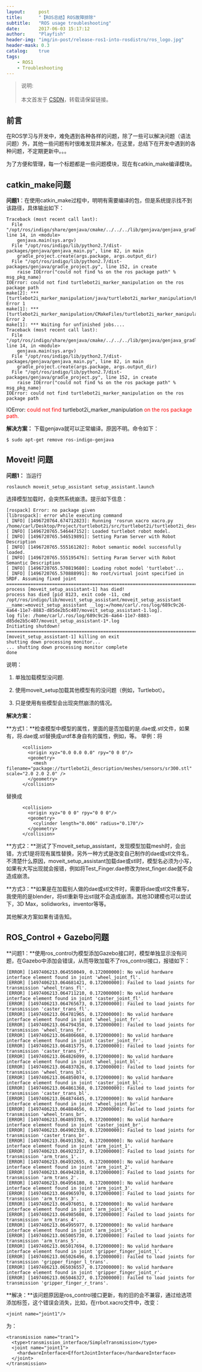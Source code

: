 ```yaml
---
layout:     post
title:      "【ROS总结】ROS故障排除"
subtitle:   "ROS usage troubleshooting"
date:       2017-06-03 15:17:12
author:     "Playfish"
header-img: "img/in-post/release-ros1-into-rosdistro/ros_logo.jpg"
header-mask: 0.3
catalog:    true
tags:
    - ROS1
    - Troubleshooting
---
```



> 说明:<br><br>
> 本文首发于 [CSDN](https://blog.csdn.net/u011118482/article/details/72852251)，转载请保留链接。

## 前言

在ROS学习与开发中，难免遇到各种各样的问题，除了一些可以解决问题（语法问题）外，其他一些问题有时很难发现并解决，在这里，总结下在开发中遇到的各种问题，不定期更新中。。。

为了方便和管理，每一个标题都是一些问题模块，现在有catkin_make编译模块。

## catkin_make问题

**问题1**：在使用catkin_make过程中，明明有需要编译的包，但是系统提示找不到该路径，具体输出如下：
```
Traceback (most recent call last):
  File "/opt/ros/indigo/share/genjava/cmake/../../../lib/genjava/genjava_gradle_project.py", line 14, in <module>
    genjava.main(sys.argv)
  File "/opt/ros/indigo/lib/python2.7/dist-packages/genjava/genjava_main.py", line 82, in main
    gradle_project.create(args.package, args.output_dir)
  File "/opt/ros/indigo/lib/python2.7/dist-packages/genjava/gradle_project.py", line 152, in create
    raise IOError("could not find %s on the ros package path" % msg_pkg_name)
IOError: could not find turtlebot2i_marker_manipulation on the ros package path
make[2]: *** [turtlebot2i_marker_manipulation/java/turtlebot2i_marker_manipulation/build.gradle] Error 1
make[1]: *** [turtlebot2i_marker_manipulation/CMakeFiles/turtlebot2i_marker_manipulation_generate_messages_java_gradle.dir/all] Error 2
make[1]: *** Waiting for unfinished jobs....
Traceback (most recent call last):
  File "/opt/ros/indigo/share/genjava/cmake/../../../lib/genjava/genjava_gradle_project.py", line 14, in <module>
    genjava.main(sys.argv)
  File "/opt/ros/indigo/lib/python2.7/dist-packages/genjava/genjava_main.py", line 82, in main
    gradle_project.create(args.package, args.output_dir)
  File "/opt/ros/indigo/lib/python2.7/dist-packages/genjava/gradle_project.py", line 152, in create
    raise IOError("could not find %s on the ros package path" % msg_pkg_name)
IOError: could not find turtlebot2i_marker_manipulation on the ros package path

```

IOError: <span style="color:red;"> could not find </span> turtlebot2i_marker_manipulation <span style="color:red;">on the ros package path. </span>

**解决方案：**
下载genjava就可以正常编译。原因不明。命令如下：
```
$ sudo apt-get remove ros-indigo-genjava 
```

## Moveit! 问题
**问题1：** 当运行
```
roslaunch moveit_setup_assistant setup_assistant.launch
```

选择模型加载时，会突然系统崩溃。提示如下信息：
```
[rospack] Error: no package given
[librospack]: error while executing command
[ INFO] [1496720764.674712823]: Running 'rosrun xacro xacro.py /home/carl/Desktop/Project/turtlebot2i/src/turtlebot2i/turtlebot2i_description/robots/kobuki_interbotix_zr300.urdf.xacro'...
[ INFO] [1496720765.546447152]: Loaded turtlebot robot model.
[ INFO] [1496720765.546519891]: Setting Param Server with Robot Description
[ INFO] [1496720765.555161202]: Robot semantic model successfully loaded.
[ INFO] [1496720765.555195476]: Setting Param Server with Robot Semantic Description
[ INFO] [1496720765.570819680]: Loading robot model 'turtlebot'...
[ INFO] [1496720765.570888991]: No root/virtual joint specified in SRDF. Assuming fixed joint
================================================================================REQUIRED process [moveit_setup_assistant-1] has died!
process has died [pid 8123, exit code -11, cmd /opt/ros/indigo/lib/moveit_setup_assistant/moveit_setup_assistant __name:=moveit_setup_assistant __log:=/home/carl/.ros/log/689c9c26-4a64-11e7-8883-d85de2b5c407/moveit_setup_assistant-1.log].
log file: /home/carl/.ros/log/689c9c26-4a64-11e7-8883-d85de2b5c407/moveit_setup_assistant-1*.log
Initiating shutdown!
================================================================================
[moveit_setup_assistant-1] killing on exit
shutting down processing monitor...
... shutting down processing monitor complete
done
```

说明：

 1. 单独加载模型没问题.

 2. 使用moveit_setup加载其他模型有的没问题（例如，Turtlebot）。

 3. 只是使用有些模型会出现突然崩溃的情况。

**解决方案：**

**方式1：**检查模型中模型的<collision>属性，里面的<geometry>是否加载的是.dae或.stl文件，如果有，将.dae或.stl替换成urdf本身自有的属性，例如<cylinder>，<box>等。
举例：将

```
      <collision>
        <origin xyz="0.0 0.0 0.0" rpy="0 0 0"/>
        <geometry>
          <mesh filename="package://turtlebot2i_description/meshes/sensors/sr300.stl" scale="2.0 2.0 2.0" />
        </geometry>
      </collision>
```

替换成
```
      <collision>
        <origin xyz="0 0 0" rpy="0 0 0"/>
        <geometry>
          <cylinder length="0.006" radius="0.170"/>
        </geometry>
      </collision>
```

**方式2：**测试了下moveit_setup_assistant，发现模型加载mesh时，会出错，方式1是将现有属性替换，另外一种方式是改变自己制作的dae或stl文件名，不清楚什么原因，moveit_setup_assistant加载dae或stl时，模型名必须为小写，如果有大写出现就会报错，例如将Test_Finger.dae修改为test_finger.dae就不会造成崩溃。

**方式3：**如果是在加载别人做的dae或stl文件时，需要将dae或stl文件重写，我使用的是blender，将stl重新导出stl就不会造成崩溃。其他3D建模也可以尝试下，3D Max，solidworks，inventor等等。

其他解决方案如果有请告知。

## ROS_Control + Gazebo问题
**问题1：**使用ros_control为模型添加Gazebo接口时，模型单独显示没有问题，在Gazebo中添加会错误，从而导致加载不了ros_control接口，报错如下：

```
[ERROR] [1497406213.064550049, 0.172000000]: No valid hardware interface element found in joint 'wheel_joint_fl'.
[ERROR] [1497406213.064681421, 0.172000000]: Failed to load joints for transmission 'wheel_trans_fl'.
[ERROR] [1497406213.064711210, 0.172000000]: No valid hardware interface element found in joint 'caster_joint_fl'.
[ERROR] [1497406213.064765673, 0.172000000]: Failed to load joints for transmission 'caster_trans_fl'.
[ERROR] [1497406213.064781965, 0.172000000]: No valid hardware interface element found in joint 'wheel_joint_fr'.
[ERROR] [1497406213.064794358, 0.172000000]: Failed to load joints for transmission 'wheel_trans_fr'.
[ERROR] [1497406213.064806668, 0.172000000]: No valid hardware interface element found in joint 'caster_joint_fr'.
[ERROR] [1497406213.064815775, 0.172000000]: Failed to load joints for transmission 'caster_trans_fr'.
[ERROR] [1497406213.064826099, 0.172000000]: No valid hardware interface element found in joint 'wheel_joint_bl'.
[ERROR] [1497406213.064837826, 0.172000000]: Failed to load joints for transmission 'wheel_trans_bl'.
[ERROR] [1497406213.064850074, 0.172000000]: No valid hardware interface element found in joint 'caster_joint_bl'.
[ERROR] [1497406213.064861368, 0.172000000]: Failed to load joints for transmission 'caster_trans_bl'.
[ERROR] [1497406213.064874445, 0.172000000]: No valid hardware interface element found in joint 'wheel_joint_br'.
[ERROR] [1497406213.064884656, 0.172000000]: Failed to load joints for transmission 'wheel_trans_br'.
[ERROR] [1497406213.064893785, 0.172000000]: No valid hardware interface element found in joint 'caster_joint_br'.
[ERROR] [1497406213.064902338, 0.172000000]: Failed to load joints for transmission 'caster_trans_br'.
[ERROR] [1497406213.064913362, 0.172000000]: No valid hardware interface element found in joint 'arm_joint_1'.
[ERROR] [1497406213.064923217, 0.172000000]: Failed to load joints for transmission 'arm_trans_1'.
[ERROR] [1497406213.064932655, 0.172000000]: No valid hardware interface element found in joint 'arm_joint_2'.
[ERROR] [1497406213.064942810, 0.172000000]: Failed to load joints for transmission 'arm_trans_2'.
[ERROR] [1497406213.064956180, 0.172000000]: No valid hardware interface element found in joint 'arm_joint_3'.
[ERROR] [1497406213.064965970, 0.172000000]: Failed to load joints for transmission 'arm_trans_3'.
[ERROR] [1497406213.064976051, 0.172000000]: No valid hardware interface element found in joint 'arm_joint_4'.
[ERROR] [1497406213.064985608, 0.172000000]: Failed to load joints for transmission 'arm_trans_4'.
[ERROR] [1497406213.064995977, 0.172000000]: No valid hardware interface element found in joint 'arm_joint_5'.
[ERROR] [1497406213.065005730, 0.172000000]: Failed to load joints for transmission 'arm_trans_5'.
[ERROR] [1497406213.065017694, 0.172000000]: No valid hardware interface element found in joint 'gripper_finger_joint_l'.
[ERROR] [1497406213.065026496, 0.172000000]: Failed to load joints for transmission 'gripper_finger_l_trans'.
[ERROR] [1497406213.065036557, 0.172000000]: No valid hardware interface element found in joint 'gripper_finger_joint_r'.
[ERROR] [1497406213.065046327, 0.172000000]: Failed to load joints for transmission 'gripper_finger_r_trans'.

```

**解决：**该问题原因是ros_control接口更新，有的旧的会不兼容，通过给<joint>选项添加<hardwareinterface>标签，这个错误会消失，比如，在rrbot.xacro文件中，改变：

```
<joint name="joint1"/> 
```

为：
```
<transmission name="tran1">
  <type>transmission_interface/SimpleTransmission</type>
  <joint name="joint1">
    <hardwareInterface>EffortJointInterface</hardwareInterface>
  </joint>
</transmission>
```
